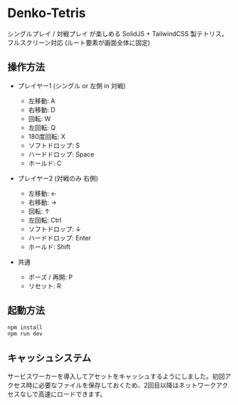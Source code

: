 # Denko-Tetris

シングルプレイ / 対戦プレイ が楽しめる SolidJS + TailwindCSS 製テトリス。  
フルスクリーン対応 (ルート要素が画面全体に固定)  

## 操作方法

- プレイヤー1 (シングル or 左側 in 対戦)
  - 左移動: A
  - 右移動: D
  - 回転: W
  - 左回転: Q
  - 180度回転: X
  - ソフトドロップ: S
  - ハードドロップ: Space
  - ホールド: C

- プレイヤー2 (対戦のみ 右側)
  - 左移動: ←
  - 右移動: →
  - 回転: ↑
  - 左回転: Ctrl
  - ソフトドロップ: ↓
  - ハードドロップ: Enter
  - ホールド: Shift

- 共通  
  - ポーズ / 再開: P  
  - リセット: R  

## 起動方法

```bash
npm install
npm run dev
```

## キャッシュシステム

サービスワーカーを導入してアセットをキャッシュするようにしました。初回アクセス時に必要なファイルを保存しておくため、2回目以降はネットワークアクセスなしで高速にロードできます。
